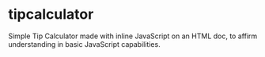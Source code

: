# tipcalculator
Simple Tip Calculator made with inline JavaScript on an HTML doc, to affirm understanding in basic JavaScript capabilities.
